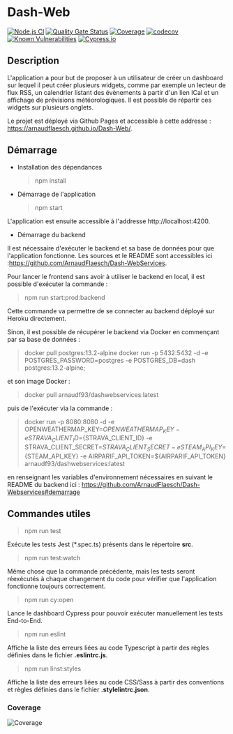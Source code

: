 # Dash-Web

[![Node.js CI](https://github.com/ArnaudFlaesch/Dash-Web/actions/workflows/ci.yml/badge.svg)](https://github.com/ArnaudFlaesch/Dash-Web/actions/workflows/ci.yml)
[![Quality Gate Status](https://sonarcloud.io/api/project_badges/measure?project=ArnaudFlaesch_Dash-Web&metric=alert_status)](https://sonarcloud.io/summary/new_code?id=ArnaudFlaesch_Dash-Web)
[![Coverage](https://sonarcloud.io/api/project_badges/measure?project=ArnaudFlaesch_Dash-Web&metric=coverage)](https://sonarcloud.io/summary/new_code?id=ArnaudFlaesch_Dash-Web)
[![codecov](https://codecov.io/gh/ArnaudFlaesch/Dash-Web/branch/master/graph/badge.svg?token=9NEN97P2Y1)](https://codecov.io/gh/ArnaudFlaesch/Dash-Web)
[![Known Vulnerabilities](https://snyk.io/test/github/ArnaudFlaesch/Dash-Web/badge.svg)](https://snyk.io/test/github/ArnaudFlaesch/Dash-Web)
[![Cypress.io](https://img.shields.io/badge/tested%20with-Cypress-04C38E.svg)](https://www.cypress.io/)

## Description

L'application a pour but de proposer à un utilisateur de créer un dashboard sur lequel il peut créer plusieurs widgets,
comme par exemple un lecteur de flux RSS, un calendrier listant des évènements à partir d'un lien ICal et un affichage
de prévisions météorologiques. Il est possible de répartir ces widgets sur plusieurs onglets.

Le projet est déployé via Github Pages et accessible à cette addresse : https://arnaudflaesch.github.io/Dash-Web/.

## Démarrage

- Installation des dépendances

  > npm install

- Démarrage de l'application

  > npm start

L'application est ensuite accessible à l'addresse http://localhost:4200.

- Démarrage du backend

Il est nécessaire d'exécuter le backend et sa base de données pour que l'application fonctionne. Les sources et le README sont accessibles ici :https://github.com/ArnaudFlaesch/Dash-WebServices.

Pour lancer le frontend sans avoir à utiliser le backend en local, il est possible d'exécuter la commande :

> npm run start:prod:backend

Cette commande va permettre de se connecter au backend déployé sur Heroku directement.

Sinon, il est possible de récupérer le backend via Docker en commençant par sa base de données :

> docker pull postgres:13.2-alpine
> docker run -p 5432:5432 -d -e POSTGRES_PASSWORD=postgres -e POSTGRES_DB=dash postgres:13.2-alpine;

et son image Docker :

> docker pull arnaudf93/dashwebservices:latest

puis de l'exécuter via la commande :

> docker run -p 8080:8080 -d -e OPENWEATHERMAP_KEY=${OPENWEATHERMAP_KEY} -e STRAVA_CLIENT_ID=${STRAVA_CLIENT_ID} -e STRAVA_CLIENT_SECRET=${STRAVA_CLIENT_SECRET} -e STEAM_API_KEY=${STEAM_API_KEY} -e AIRPARIF_API_TOKEN=${AIRPARIF_API_TOKEN} arnaudf93/dashwebservices:latest

en renseignant les variables d'environnement nécessaires en suivant le README du backend ici :
https://github.com/ArnaudFlaesch/Dash-Webservices#demarrage

## Commandes utiles

> npm run test

Exécute les tests Jest (\*.spec.ts) présents dans le répertoire **src**.

> npm run test:watch

Même chose que la commande précédente, mais les tests seront réexécutés à chaque changement du code pour vérifier que l'application fonctionne toujours correctement.

> npm run cy:open

Lance le dashboard Cypress pour pouvoir exécuter manuellement les tests End-to-End.

> npm run eslint

Affiche la liste des erreurs liées au code Typescript à partir des règles définies dans le fichier **.eslintrc.js**.

> npm run linst:styles

Affiche la liste des erreurs liées au code CSS/Sass à partir des conventions et règles définies dans le fichier **.stylelintrc.json**.

### Coverage

![Coverage](https://codecov.io/gh/ArnaudFlaesch/Dash-Web/branch/master/graphs/sunburst.svg)
